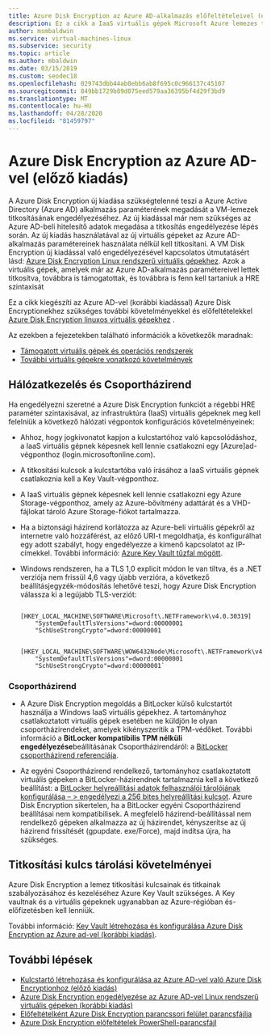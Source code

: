 ```yaml
---
title: Azure Disk Encryption az Azure AD-alkalmazás előfeltételeivel (előző kiadás)
description: Ez a cikk a IaaS virtuális gépek Microsoft Azure lemezes titkosításának használatának előfeltételeit ismerteti.
author: msmbaldwin
ms.service: virtual-machines-linux
ms.subservice: security
ms.topic: article
ms.author: mbaldwin
ms.date: 03/15/2019
ms.custom: seodec18
ms.openlocfilehash: 029743dbb44ab0ebb6ab8f695c0c966137c45107
ms.sourcegitcommit: 849bb1729b89d075eed579aa36395bf4d29f3bd9
ms.translationtype: MT
ms.contentlocale: hu-HU
ms.lasthandoff: 04/28/2020
ms.locfileid: "81459797"
---
```

# <a name="azure-disk-encryption-with-azure-ad-previous-release"></a>Azure Disk Encryption az Azure AD-vel (előző kiadás)

A Azure Disk Encryption új kiadása szükségtelenné teszi a Azure Active Directory (Azure AD) alkalmazás paraméterének megadását a VM-lemezek titkosításának engedélyezéséhez. Az új kiadással már nem szükséges az Azure AD-beli hitelesítő adatok megadása a titkosítás engedélyezése lépés során. Az új kiadás használatával az új virtuális gépeket az Azure AD-alkalmazás paramétereinek használata nélkül kell titkosítani. A VM Disk Encryption új kiadással való engedélyezésével kapcsolatos útmutatásért lásd: [Azure Disk Encryption Linux rendszerű virtuális gépekhez](disk-encryption-overview.md). Azok a virtuális gépek, amelyek már az Azure AD-alkalmazás paramétereivel lettek titkosítva, továbbra is támogatottak, és továbbra is fenn kell tartaniuk a HRE szintaxisát

Ez a cikk kiegészíti az Azure AD-vel (korábbi kiadással) Azure Disk Encryptionekhez szükséges további követelményekkel és előfeltételekkel [Azure Disk Encryption linuxos virtuális gépekhez](disk-encryption-overview.md) .

Az ezekben a fejezetekben található információk a következők maradnak:

- [Támogatott virtuális gépek és operációs rendszerek](disk-encryption-overview.md#supported-vms-and-operating-systems)
- [További virtuális gépekre vonatkozó követelmények](disk-encryption-overview.md#additional-vm-requirements)


 

## <a name="networking-and-group-policy"></a>Hálózatkezelés és Csoportházirend

Ha engedélyezni szeretné a Azure Disk Encryption funkciót a régebbi HRE paraméter szintaxisával, az infrastruktúra (IaaS) virtuális gépeknek meg kell felelniük a következő hálózati végpontok konfigurációs követelményeinek: 
  - Ahhoz, hogy jogkivonatot kapjon a kulcstartóhoz való kapcsolódáshoz, a IaaS virtuális gépnek képesnek kell lennie csatlakozni egy \[Azure\]ad-végponthoz (login.microsoftonline.com).
  - A titkosítási kulcsok a kulcstartóba való írásához a IaaS virtuális gépnek csatlakoznia kell a Key Vault-végponthoz.
  - A IaaS virtuális gépnek képesnek kell lennie csatlakozni egy Azure Storage-végponthoz, amely az Azure-bővítmény adattárát és a VHD-fájlokat tároló Azure Storage-fiókot tartalmazza.
  -  Ha a biztonsági házirend korlátozza az Azure-beli virtuális gépekről az internetre való hozzáférést, az előző URI-t megoldhatja, és konfigurálhat egy adott szabályt, hogy engedélyezze a kimenő kapcsolatot az IP-címekkel. További információ: [Azure Key Vault tűzfal mögött](../../key-vault/general/access-behind-firewall.md).
  - Windows rendszeren, ha a TLS 1,0 explicit módon le van tiltva, és a .NET verziója nem frissül 4,6 vagy újabb verzióra, a következő beállításjegyzék-módosítás lehetővé teszi, hogy Azure Disk Encryption válassza ki a legújabb TLS-verziót:
    
            [HKEY_LOCAL_MACHINE\SOFTWARE\Microsoft\.NETFramework\v4.0.30319]
            "SystemDefaultTlsVersions"=dword:00000001
            "SchUseStrongCrypto"=dword:00000001
    
            [HKEY_LOCAL_MACHINE\SOFTWARE\WOW6432Node\Microsoft\.NETFramework\v4.0.30319]
            "SystemDefaultTlsVersions"=dword:00000001
            "SchUseStrongCrypto"=dword:00000001` 
         
    
### <a name="group-policy"></a>Csoportházirend
 - A Azure Disk Encryption megoldás a BitLocker külső kulcstartót használja a Windows IaaS virtuális gépekhez. A tartományhoz csatlakoztatott virtuális gépek esetében ne küldjön le olyan csoportházirendeket, amelyek kikényszerítik a TPM-védőket. További információ a **BitLocker kompatibilis TPM nélküli engedélyezése**beállításának Csoportházirendáról: a [BitLocker csoportházirend referenciája](https://docs.microsoft.com/windows/security/information-protection/bitlocker/bitlocker-group-policy-settings#bkmk-unlockpol1).

- Az egyéni Csoportházirend rendelkező, tartományhoz csatlakoztatott virtuális gépeken a BitLocker-házirendnek tartalmaznia kell a következő beállítást: a [BitLocker helyreállítási adatok felhasználói tárolójának konfigurálása – > engedélyezi a 256 bites helyreállítási kulcsot](https://docs.microsoft.com/windows/security/information-protection/bitlocker/bitlocker-group-policy-settings). Azure Disk Encryption sikertelen, ha a BitLocker egyéni Csoportházirend beállításai nem kompatibilisek. A megfelelő házirend-beállítással nem rendelkező gépeken alkalmazza az új házirendet, kényszerítse az új házirend frissítését (gpupdate. exe/Force), majd indítsa újra, ha szükséges. 

## <a name="encryption-key-storage-requirements"></a>Titkosítási kulcs tárolási követelményei 

Azure Disk Encryption a lemez titkosítási kulcsainak és titkainak szabályozásához és kezeléséhez Azure Key Vault szükséges. A Key vaultnak és a virtuális gépeknek ugyanabban az Azure-régióban és-előfizetésben kell lenniük.

További információ: [Key Vault létrehozása és konfigurálása Azure Disk Encryption az Azure ad-vel (korábbi kiadás)](disk-encryption-key-vault-aad.md).
 
## <a name="next-steps"></a>További lépések

- [Kulcstartó létrehozása és konfigurálása az Azure AD-vel való Azure Disk Encryptionhoz (előző kiadás)](disk-encryption-key-vault-aad.md)
- [Azure Disk Encryption engedélyezése az Azure AD-vel Linux rendszerű virtuális gépeken (korábbi kiadás)](disk-encryption-linux-aad.md)
- [Előfeltételként Azure Disk Encryption parancssori felület parancsfájlja](https://github.com/ejarvi/ade-cli-getting-started)
- [Azure Disk Encryption előfeltételek PowerShell-parancsfájl](https://github.com/Azure/azure-powershell/tree/master/src/Compute/Compute/Extension/AzureDiskEncryption/Scripts)